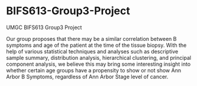# BIFS613-Group3-Project
UMGC BIFS613 Group3 Project 

Our group proposes that there may be a similar correlation between B symptoms and age of the patient at the time of the tissue biopsy. With the help of various statistical techniques and analyses such as descriptive sample summary, distribution analysis, hierarchical clustering, and principal component analysis, we believe this may bring some interesting insight into whether certain age groups have a propensity to show or not show Ann Arbor B Symptoms, regardless of Ann Arbor Stage level of cancer.
